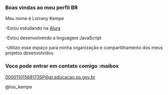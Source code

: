 ### Boas vindas ao meu perfil BR

Meu nome é Lorrany Kempe 


-Estou estudando na [Alura](https://wwww.alura.com.br)


-Estou desenvolvendo a linguagem JavaScript


-Utilizo esse espaço para minha organização e compartilhamento dos meus projetos desenvolvidos

### Voce pode entrar em contato comigo :maibox 

00001101568173SP@al.educacao.sp.gov.br

@loo_kempe
